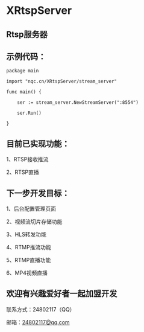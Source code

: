 # XRtspServer


## Rtsp服务器


## 示例代码：

	package main

	import "nqc.cn/XRtspServer/stream_server"

	func main() {

		ser := stream_server.NewStreamServer(":8554")

		ser.Run()

	}


## 目前已实现功能：

1、RTSP接收推流

2、RTSP直播


## 下一步开发目标：


1、后台配置管理页面

2、视频流切片存储功能

3、HLS转发功能

4、RTMP推流功能

5、RTMP直播功能

6、MP4视频直播

## 欢迎有兴趣爱好者一起加盟开发

联系方式：24802117（QQ）

邮箱：24802117@qq.com



